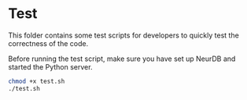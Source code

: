 # Test

This folder contains some test scripts for developers to quickly test the correctness of the code.

Before running the test script, make sure you have set up NeurDB and started the Python server.

```bash
chmod +x test.sh
./test.sh
```
